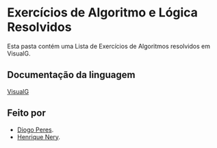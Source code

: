 # Exercícios de Algoritmo e Lógica Resolvidos

Esta pasta contém uma Lista de Exercícios de Algoritmos resolvidos em VisualG.

## Documentação da linguagem

[VisualG](https://www.acad.cefetmg.br/uploads/MATERIAIS_AULAS/340988-A_Linguagem_de_Programa%C3%A7%C3%A3o_do_VisuAlg.pdf)

## Feito por
- [Diogo Peres]().
- [Henrique Nery](https://github.com/henriquenery1).

